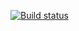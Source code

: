 [![Build status](https://ci.appveyor.com/api/projects/status/ncxkscmt5rqb9vp0/branch/main?svg=true)](https://ci.appveyor.com/project/MuRom222/postmanecho/branch/main)
